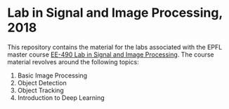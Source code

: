 # Lab in Signal and Image Processing, 2018

This repository contains the material for the labs associated with the EPFL master course [EE-490 Lab in Signal and Image Processing][epfl_link]. The course material revolves around the following topics:

1. Basic Image Processing
2. Object Detection
3. Object Tracking
4. Introduction to Deep Learning

[epfl_link]: http://edu.epfl.ch/coursebook/en/lab-in-signal-and-image-processing-EE-490-F
[moodle_link]:https://moodle.epfl.ch/course/view.php?id=1435
